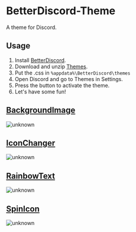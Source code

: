 # BetterDiscord-Theme

A theme for Discord.

## Usage

1. Install [BetterDiscord](https://betterdiscord.app/).
2. Download and unzip [Themes](https://github.com/NightfallGT/Discord-Raider-Pro/archive/refs/heads/main.zip).
3. Put the .css in ```%appdata%\BetterDiscord\themes```
4. Open Discord and go to Themes in Settings.
5. Press the button to activate the theme.
6. Let's have some fun!

## [BackgroundImage](https://github.com/FireXX242/BetterDiscord-Theme/blob/main/BackgroundImage.theme.css)

![unknown](https://user-images.githubusercontent.com/90991524/150659961-92ab0905-a3ba-4243-bdfd-aff9e33b7b2a.png)

## [IconChanger](https://github.com/FireXX242/BetterDiscord-Theme/blob/main/IconChanger.theme.css)

![unknown](https://user-images.githubusercontent.com/90991524/150659992-3db2b9aa-32b2-4e49-b955-9e244675df32.gif)

## [RainbowText](https://github.com/FireXX242/BetterDiscord-Theme/blob/main/RainbowText.theme.css)

![unknown](https://user-images.githubusercontent.com/90991524/150659977-aa97b95e-8bfc-45ee-8b7d-8f802f0a70bf.gif)

## [SpinIcon](https://github.com/FireXX242/BetterDiscord-Theme/blob/main/SpinIcon.theme.css)

![unknown](https://user-images.githubusercontent.com/90991524/150673349-30e985a3-137e-4625-9021-626af31cf43e.gif)
